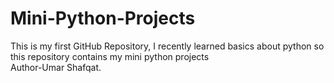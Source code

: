 # Mini-Python-Projects
This is my first GitHub Repository, I recently learned basics about python so this repository contains my mini python projects
<br>
Author-Umar Shafqat.